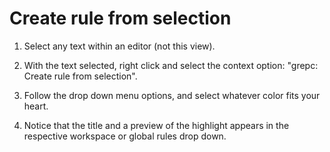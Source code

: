 # Create rule from selection

1. Select any text within an editor (not this view).

2. With the text selected, right click and select the context option: "grepc: Create rule from selection".

3. Follow the drop down menu options, and select whatever color fits your heart.

4. Notice that the title and a preview of the highlight appears in the respective workspace or global rules drop down.
